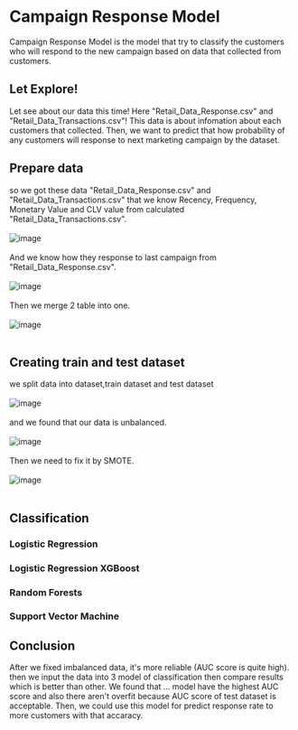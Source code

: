 # Campaign Response Model
Campaign Response Model is the model that try to classify the customers who will respond to the new campaign based on data that collected from customers.<br />
## Let Explore!
Let see about our data this time! Here "Retail_Data_Response.csv" and "Retail_Data_Transactions.csv"! This data is about infomation about each customers that collected. Then, we want to predict that how probability of any customers will response to next marketing campaign by the dataset.<br />
## Prepare data
so we got these data "Retail_Data_Response.csv" and "Retail_Data_Transactions.csv" that we know Recency, Frequency, Monetary Value and CLV value from calculated "Retail_Data_Transactions.csv".<br />
<br />
![image](https://user-images.githubusercontent.com/95345008/147786850-bd42aa11-7035-43df-b3ac-824f9f0128da.png)<br />
<br />
And we know how they response to last campaign from "Retail_Data_Response.csv".<br />
<br />
![image](https://user-images.githubusercontent.com/95345008/147786874-510e1879-c404-4bf3-a01a-b46538c9407d.png)<br />
<br />
Then we merge 2 table into one.<br />
<br />
![image](https://user-images.githubusercontent.com/95345008/147786894-8e861b96-43b7-44e7-a65c-2753da0af196.png)<br />
<br />
## Creating train and test dataset
we split data into dataset,train dataset and test dataset<br />
<br />
![image](https://user-images.githubusercontent.com/95345008/147786925-8efec96e-3e3b-4db0-8713-199ad09f16fe.png)<br />
<br />
and we found that our data is unbalanced.<br />
<br />
![image](https://user-images.githubusercontent.com/95345008/147786938-68b08c07-b719-4973-bfb6-dff7546546ff.png)<br />
<br />
Then we need to fix it by SMOTE.<br />
<br />
![image](https://user-images.githubusercontent.com/95345008/147786949-6d768fde-e98a-45b4-88e3-ced6f8ab43ef.png)<br />
<br />
## Classification
### Logistic Regression
### Logistic Regression XGBoost
### Random Forests
### Support Vector Machine

## Conclusion
After we fixed imbalanced data, it's more reliable (AUC score is quite high). then we input the data into 3 model of classification then compare results which is better than other. We found that ... model have the highest AUC score and also there aren't overfit because AUC score of test dataset is acceptable. Then, we could use this model for predict response rate to more customers with that accaracy.
